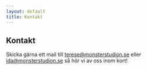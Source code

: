 ```yaml
---
layout: default
title: Kontakt
---
```


## Kontakt 

Skicka gärna ett mail till [terese@monsterstudion.se](mailto:terese@monsterstudion.se) eller [ida@monsterstudion.se](mailto:ida@monsterstudion.se) så hör vi av oss inom kort!